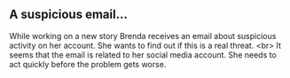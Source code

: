 
## A suspicious email...

While working on a new story Brenda receives an email about suspicious activity on her account. She wants to find out if this is a real threat.
&lt;br&gt;
It seems that the email is related to her social media account. She needs to act quickly before the problem gets worse.
